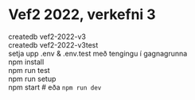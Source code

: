 # Vef2 2022, verkefni 3


createdb vef2-2022-v3\
createdb vef2-2022-v3test\
setja upp .env & .env.test með tengingu í gagnagrunna\
npm install\
npm run test\
npm run setup\
npm start # eða `npm run dev`